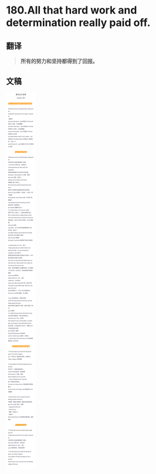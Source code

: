 # 180.All that hard work and determination really paid off.

## 翻译

> **所有的努力和坚持都得到了回报。**

## 文稿

![](img/180.jpg)

